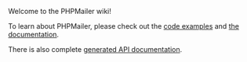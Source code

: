 Welcome to the PHPMailer wiki!

To learn about PHPMailer, please check out the [code examples](https://github.com/PHPMailer/PHPMailer/tree/master/examples) and [the documentation](https://github.com/PHPMailer/PHPMailer/tree/master/docs).

There is also complete [generated API documentation](http://phpmailer.github.io/PHPMailer/).